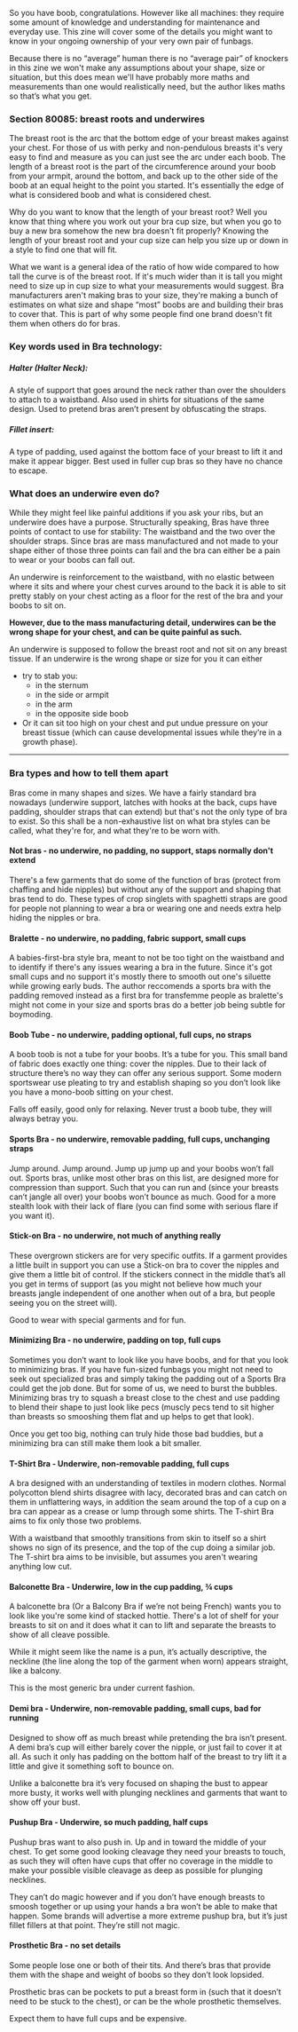 So you have boob, congratulations. However like all machines: they require some amount of knowledge and understanding for maintenance and everyday use. This zine will cover some of the details you might want to know in your ongoing ownership of your very own pair of funbags.

Because there is no “average” human there is no “average pair” of knockers in this zine we won't make any assumptions about your shape, size or situation, but this does mean we'll have probably more maths and measurements than one would realistically need, but the author likes maths so that’s what you get.

### Section 80085: breast roots and underwires

The breast root is the arc that the bottom edge of your breast makes against your chest. For those of us with perky and non-pendulous breasts it's very easy to find and measure as you can just see the arc under each boob. The length of a breast root is the part of the circumference around your boob from your armpit, around the bottom, and back up to the other side of the boob at an equal height to the point you started. It's essentially the edge of what is considered boob and what is considered chest. 

Why do you want to know that the length of your breast root? Well you know that thing where you work out your bra cup size, but when you go to buy a new bra somehow the new bra doesn't fit properly? Knowing the length of your breast root and your cup size can help you size up or down in a style to find one that will fit.

What we want is a general idea of the ratio of how wide compared to how tall the curve is of the breast root. If it's much wider than it is tall you might need to size up in cup size to what your measurements would suggest. Bra manufacturers aren't making bras to your size, they're making a bunch of estimates on what size and shape “most” boobs are and building their bras to cover that. This is part of why some people find one brand doesn't fit them when others do for bras.

### Key words used in Bra technology:

##### Halter (Halter Neck):

A style of support that goes around the neck rather than over the shoulders to attach to a waistband. Also used in shirts for situations of the same design. Used to pretend bras aren’t present by obfuscating the straps.

##### Fillet insert:

A type of padding, used against the bottom face of your breast to lift it and make it appear bigger. Best used in fuller cup bras so they have no chance to escape.

### What does an underwire even do?

While they might feel like painful additions if you ask your ribs, but an underwire does have a purpose. Structurally speaking, Bras have three points of contact to use for stability: The waistband and the two over the shoulder straps. Since bras are mass manufactured and not made to your shape either of those three points can fail and the bra can either be a pain to wear or your boobs can fall out. 

An underwire is reinforcement to the waistband, with no elastic between where it sits and where your chest curves around to the back it is able to sit pretty stably on your chest acting as a floor for the rest of the bra and your boobs to sit on. 

**However, due to the mass manufacturing detail, underwires can be the wrong shape for your chest, and can be quite painful as such.**

An underwire is supposed to follow the breast root and not sit on any breast tissue. If an underwire is the wrong shape or size for you it can either
- try to stab you: 
	- in the sternum
	- in the side or armpit
	- in the arm
	- in the opposite side boob
- Or it can sit too high on your chest and put undue pressure on your breast tissue (which can cause developmental issues while they’re in a growth phase).

***

### Bra types and how to tell them apart

Bras come in many shapes and sizes. We have a fairly standard bra nowadays (underwire support, latches with hooks at the back, cups have padding, shoulder straps that can extend) but that's not the only type of bra to exist. So this shall be a non-exhaustive list on what bra styles can be called, what they're for, and what they're to be worn with.

#### Not bras - no underwire, no padding, no support, staps normally don't extend

There's a few garments that do some of the function of bras (protect from chaffing and hide nipples) but without any of the support and shaping that bras tend to do. These types of crop singlets with spaghetti straps are good for people not planning to wear a bra or wearing one and needs extra help hiding the nipples or bra.

#### Bralette - no underwire, no padding, fabric support, small cups

A babies-first-bra style bra, meant to not be too tight on the waistband and to identify if there's any issues wearing a bra in the future. Since it's got small cups and no support it's mostly there to smooth out one's siluette while growing early buds. The author reccomends a sports bra with the padding removed instead as a first bra for transfemme people as bralette's might not come in your size and sports bras do a better job being subtle for boymoding.

#### Boob Tube - no underwire, padding optional, full cups, no straps

A boob toob is not a tube for your boobs. It’s a tube for you. This small band of fabric does exactly one thing: cover the nipples. Due to their lack of structure there’s no way they can offer any serious support. Some modern sportswear use pleating to try and establish shaping so you don’t look like you have a mono-boob sitting on your chest.

Falls off easily, good only for relaxing. Never trust a boob tube, they will always betray you.

#### Sports Bra - no underwire, removable padding, full cups, unchanging straps

Jump around. Jump around. Jump up jump up and your boobs won’t fall out. Sports bras, unlike most other bras on this list, are designed more for compression than support. Such that you can run and (since your breasts can’t jangle all over) your boobs won’t bounce as much. Good for a more stealth look with their lack of flare (you can find some with serious flare if you want it).

#### Stick-on Bra - no underwire, not much of anything really

These overgrown stickers are for very specific outfits. If a garment provides a little built in support you can use a Stick-on bra to cover the nipples and give them a little bit of control. If the stickers connect in the middle that’s all you get in terms of support (as you might not believe how much your breasts jangle independent of one another when out of a bra, but people seeing you on the street will). 

Good to wear with special garments and for fun.

#### Minimizing Bra - no underwire, padding on top, full cups

Sometimes you don’t want to look like you have boobs, and for that you look to minimizing bras. If you have fun-sized funbags you might not need to seek out specialized bras and simply taking the padding out of a Sports Bra could get the job done. But for some of us, we need to burst the bubbles. Minimizing bras try to squash a breast close to the chest and use padding to blend their shape to just look like pecs (muscly pecs tend to sit higher than breasts so smooshing them flat and up helps to get that look).

Once you get too big, nothing can truly hide those bad buddies, but a minimizing bra can still make them look a bit smaller.

#### T-Shirt Bra - Underwire, non-removable padding, full cups

A bra designed with an understanding of textiles in modern clothes. Normal polycotton blend shirts disagree with lacy, decorated bras and can catch on them in unflattering ways, in addition the seam around the top of a cup on a bra can appear as a crease or lump through some shirts. The T-shirt Bra aims to fix only those two problems. 

With a waistband that smoothly transitions from skin to itself so a shirt shows no sign of its presence, and the top of the cup doing a similar job. The T-shirt bra aims to be invisible, but assumes you aren't wearing anything low cut.

#### Balconette Bra - Underwire, low in the cup padding, ¾ cups

A balconette bra (Or a Balcony Bra if we’re not being French) wants you to look like you're some kind of stacked hottie. There's a lot of shelf for your breasts to sit on and it does what it can to lift and separate the breasts to show of all cleave possible. 

While it might seem like the name is a pun, it’s actually descriptive, the neckline (the line along the top of the garment when worn) appears straight, like a balcony. 

This is the most generic bra under current fashion.

#### Demi bra - Underwire, non-removable padding, small cups, bad for running

Designed to show off as much breast while pretending the bra isn’t present. A demi bra’s cup will either barely cover the nipple, or just fail to cover it at all. As such it only has padding on the bottom half of the breast to try lift it a little and give it something soft to bounce on.

Unlike a balconette bra it’s very focused on shaping the bust to appear more busty, it works well with plunging necklines and garments that want to show off your bust.

#### Pushup Bra - Underwire, so much padding, half cups

Pushup bras want to also push in. Up and in toward the middle of your chest. To get some good looking cleavage they need your breasts to touch, as such they will often have cups that offer no coverage in the middle to make your possible visible cleavage as deep as possible for plunging necklines.

They can’t do magic however and if you don’t have enough breasts to smoosh together or up using your hands a bra won’t be able to make that happen. Some brands will advertise a more extreme pushup bra, but it’s just fillet fillers at that point. They’re still not magic.

#### Prosthetic Bra - no set details

Some people lose one or both of their tits. And there’s bras that provide them with the shape and weight of boobs so they don’t look lopsided.

Prosthetic bras can be pockets to put a breast form in (such that it doesn’t need to be stuck to the chest), or can be the whole prosthetic themselves.

Expect them to have full cups and be expensive.